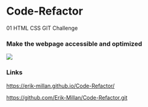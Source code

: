 # Code-Refactor
01 HTML CSS GIT Challenge

### Make the webpage accessible and optimized


![](assets/images/_D__Coding_GitHub_Code-Refactor_index.html.png)


### Links

https://erik-millan.github.io/Code-Refactor/

https://github.com/Erik-Millan/Code-Refactor.git

